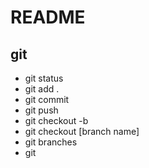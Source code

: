 # README

## git 
 - git status
 - git add .
 - git commit 
 - git push
 - git checkout -b
 - git checkout [branch name]
 - git branches 
 - git 


